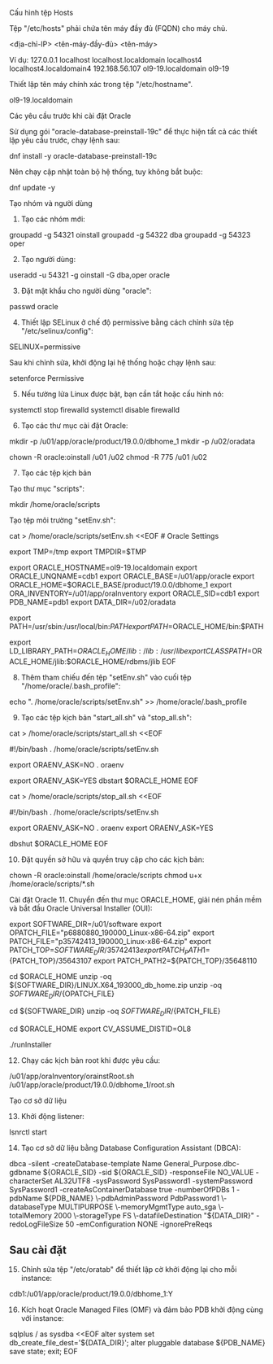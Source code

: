 Cấu hình tệp Hosts

Tệp "/etc/hosts" phải chứa tên máy đầy đủ (FQDN) cho máy chủ.

<địa-chỉ-IP> <tên-máy-đầy-đủ> <tên-máy>

Ví dụ:
127.0.0.1       localhost localhost.localdomain localhost4 localhost4.localdomain4
192.168.56.107  ol9-19.localdomain ol9-19

Thiết lập tên máy chính xác trong tệp "/etc/hostname".

ol9-19.localdomain


Các yêu cầu trước khi cài đặt Oracle

Sử dụng gói "oracle-database-preinstall-19c" để thực hiện tất cả các thiết lập yêu cầu trước, chạy lệnh sau:

dnf install -y oracle-database-preinstall-19c

Nên chạy cập nhật toàn bộ hệ thống, tuy không bắt buộc:

dnf update -y

Tạo nhóm và người dùng

1. Tạo các nhóm mới:

groupadd -g 54321 oinstall groupadd -g 54322 dba groupadd -g 54323 oper

2. Tạo người dùng:

useradd -u 54321 -g oinstall -G dba,oper oracle

3. Đặt mật khẩu cho người dùng "oracle":

passwd oracle

4. Thiết lập SELinux ở chế độ permissive bằng cách chỉnh sửa tệp "/etc/selinux/config":

SELINUX=permissive

Sau khi chỉnh sửa, khởi động lại hệ thống hoặc chạy lệnh sau:

setenforce Permissive

5. Nếu tường lửa Linux được bật, bạn cần tắt hoặc cấu hình nó:

systemctl stop firewalld systemctl disable firewalld


6. Tạo các thư mục cài đặt Oracle:

mkdir -p /u01/app/oracle/product/19.0.0/dbhome_1 mkdir -p /u02/oradata

chown -R oracle:oinstall /u01 /u02 chmod -R 775 /u01 /u02

7. Tạo các tệp kịch bản 

Tạo thư mục "scripts":

mkdir /home/oracle/scripts

Tạo tệp môi trường "setEnv.sh":

cat > /home/oracle/scripts/setEnv.sh <<EOF # Oracle Settings

export TMP=/tmp
export TMPDIR=$TMP

export ORACLE_HOSTNAME=ol9-19.localdomain
export ORACLE_UNQNAME=cdb1
export ORACLE_BASE=/u01/app/oracle
export ORACLE_HOME=$ORACLE_BASE/product/19.0.0/dbhome_1
export ORA_INVENTORY=/u01/app/oraInventory
export ORACLE_SID=cdb1
export PDB_NAME=pdb1
export DATA_DIR=/u02/oradata

export PATH=/usr/sbin:/usr/local/bin:$PATH
export PATH=$ORACLE_HOME/bin:$PATH

export LD_LIBRARY_PATH=$ORACLE_HOME/lib:/lib:/usr/lib
export CLASSPATH=$ORACLE_HOME/jlib:$ORACLE_HOME/rdbms/jlib EOF

8. Thêm tham chiếu đến tệp "setEnv.sh" vào cuối tệp "/home/oracle/.bash_profile":

echo ". /home/oracle/scripts/setEnv.sh" >> /home/oracle/.bash_profile

9. Tạo các tệp kịch bản "start_all.sh" và "stop_all.sh":

cat > /home/oracle/scripts/start_all.sh <<EOF

#!/bin/bash
. /home/oracle/scripts/setEnv.sh

export ORAENV_ASK=NO
. oraenv

export ORAENV_ASK=YES
dbstart $ORACLE_HOME
EOF

cat > /home/oracle/scripts/stop_all.sh <<EOF

#!/bin/bash
. /home/oracle/scripts/setEnv.sh

export ORAENV_ASK=NO
. oraenv
export ORAENV_ASK=YES

dbshut $ORACLE_HOME
EOF

10. Đặt quyền sở hữu và quyền truy cập cho các kịch bản:

chown -R oracle:oinstall /home/oracle/scripts
chmod u+x /home/oracle/scripts/\*.sh


Cài đặt Oracle
11. Chuyển đến thư mục ORACLE_HOME, giải nén phần mềm và bắt đầu Oracle Universal Installer (OUI):

export SOFTWARE_DIR=/u01/software
export OPATCH_FILE="p6880880_190000_Linux-x86-64.zip"
export PATCH_FILE="p35742413_190000_Linux-x86-64.zip"
export PATCH_TOP=${SOFTWARE_DIR}/35742413
export PATCH_PATH1=${PATCH_TOP}/35643107
export PATCH_PATH2=${PATCH_TOP}/35648110

cd $ORACLE_HOME
unzip -oq ${SOFTWARE_DIR}/LINUX.X64_193000_db_home.zip
unzip -oq ${SOFTWARE_DIR}/${OPATCH_FILE}

cd ${SOFTWARE_DIR}
unzip -oq ${SOFTWARE_DIR}/${PATCH_FILE}

cd $ORACLE_HOME
export CV_ASSUME_DISTID=OL8

./runInstaller

12. Chạy các kịch bản root khi được yêu cầu:

/u01/app/oraInventory/orainstRoot.sh
/u01/app/oracle/product/19.0.0/dbhome_1/root.sh

Tạo cơ sở dữ liệu

13. Khởi động listener:

lsnrctl start

14. Tạo cơ sở dữ liệu bằng Database Configuration Assistant (DBCA):

dbca -silent -createDatabase\-template
Name General_Purpose.dbc\-gdbname ${ORACLE_SID} -sid ${ORACLE_SID} -responseFile NO_VALUE
\-characterSet AL32UTF8
\-sysPassword SysPassword1
\-systemPassword SysPassword1
\-createAsContainerDatabase true
\-numberOfPDBs 1
\-pdbName ${PDB_NAME}
\-pdbAdminPassword PdbPassword1
\-databaseType MULTIPURPOSE
\-memoryMgmtType auto_sga
\-totalMemory 2000
\-storageType FS
\-datafileDestination "${DATA_DIR}"
\-redoLogFileSize 50
\-emConfiguration NONE
\-ignorePreReqs

## Sau cài đặt

15. Chỉnh sửa tệp "/etc/oratab" để thiết lập cờ khởi động lại cho mỗi instance:

cdb1:/u01/app/oracle/product/19.0.0/dbhome_1:Y

16. Kích hoạt Oracle Managed Files (OMF) và đảm bảo PDB khởi động cùng với instance:

sqlplus / as sysdba <<EOF
alter system set db_create_file_dest='${DATA_DIR}'; alter pluggable database ${PDB_NAME} save state; exit;
EOF